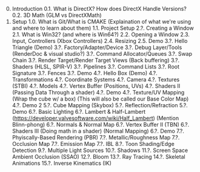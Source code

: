 0. Introduction
    0.1. What is DirectX?
        How does DirectX Handle Versions?
    0.2. 3D Math (GLM vs DirectXMath)
1. Setup
    1.0. What is Git/What is CMAKE (Explaination of what we're using and where to learn about them)
    1.1. Project Setup
2.?. Creating a Window
    2.1. What is Win32? (and where is Win64?)
    2.2. Opening a Window
    2.3. Input, Controllers (Xbox Controllers)
    2.4. Resizing
    2.5. Demo
3.?. Hello Triangle (Demo)
    3.?. Factory/Adapter/Device
    3.?. Debug Layer/Tools (RenderDoc & visual studio?)
    3.?. Command Allocator/Queues
    3.?. Swap Chain
    3.?. Render Target/Render Target Views (Back buffering)
    3.?. Shaders (HLSL, SPIR-V)
    3.?. Pipelines
    3.?. Command Lists
    3.?. Root Signature
    3.?. Fences
    3.?. Demo
4.?. Hello Box (Demo)
    4.?. Transformations
    4.?. Coordinate Systems
    4.?. Camera
    4.?. Textures (STBI)
    4.?. Models
    4.?. Vertex Buffer (Positions, UVs)
    4.?. Shaders II (Passing Data Through a shader)
    4.?. Demo
    4.?. Texture/UV Mapping (Wrap the cube w/ a box) (This will also be called our Base Color Map)
    4.?. Demo 2
5.?. Cube Mapping (Skybox)
    5.?. Reflection/Refraction
    5.?. Demo
6.?. Basic Lighting
    6.?. Lambert & Half-Lambert (https://developer.valvesoftware.com/wiki/Half_Lambert) (Mention Blinn-phong)
    6.?. Normals & Normal Map
    6.?. Vertex Buffer II (TBN)
    6.?. Shaders III (Doing math in a shader) (Normal Mapping)
    6.?. Demo
7.?. Phyiscally-Based Rendering (PBR)
    7.?. Metallic/Roughness Map
    7.?. Occlusion Map
    7.?. Emission Map
    7.?. IBL
8.?. Toon Shading/Edge Detection
9.?. Multiple Light Sources
10.?. Shadows
11.?. Screen Space Ambient Occlusion (SSAO)
12.?. Bloom
13.?. Ray Tracing
14.?. Skeletal Animations
15.?. Inverse Kinematics (IK)